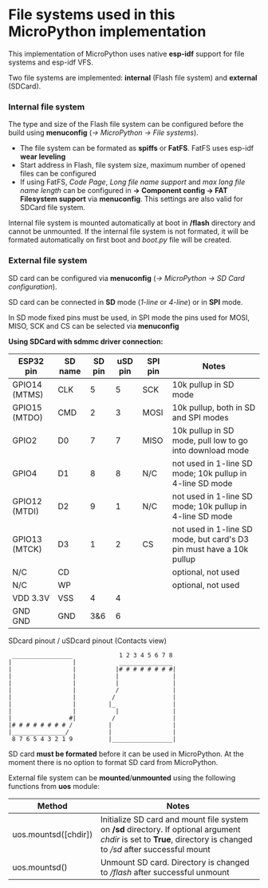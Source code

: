 # File systems used in this MicroPython implementation

This implementation of MicroPython uses native **esp-idf** support for file systems and esp-idf VFS.

Two file systems are implemented: **internal** (Flash file system) and **external** (SDCard).

### Internal file system

The type and size of the Flash file system can be configured before the build using **menuconfig** (*→ MicroPython → File systems*).

* The file system can be formated as **spiffs** or **FatFS**. FatFS uses esp-idf **wear leveling**
* Start address in Flash, file system size, maximum number of opened files can be configured
* If using FatFS, *Code Page*, *Long file name support* and *max long file name length* can be configured in **→ Component config → FAT Filesystem support** via **menuconfig**. This settings are also valid for SDCard file system.

Internal file system is mounted automatically at boot in **/flash** directory and cannot be unmounted.
If the internal file system is not formated, it will be formated automatically on first boot and *boot.py* file will be created.

### External file system

SD card can be configured via **menuconfig** (*→ MicroPython → SD Card configuration*).

SD card can be connected in **SD** mode (*1-line* or *4-line*) or in **SPI** mode.

In SD mode fixed pins must be used, in SPI mode the pins used for MOSI, MISO, SCK and CS can be selected via **menuconfig**

**Using SDCard with sdmmc driver connection:**

| ESP32 pin     | SD name | SD pin | uSD pin | SPI pin | Notes                                                                |
|       -       |     -   |   -    |    -    |    -    |                                   -                                  |
| GPIO14 (MTMS) | CLK     |  5     |  5      | SCK     | 10k pullup in SD mode                                                |
| GPIO15 (MTDO) | CMD     |  2     |  3      | MOSI    | 10k pullup, both in SD and SPI modes                                 |
| GPIO2         | D0      |  7     |  7      | MISO    | 10k pullup in SD mode, pull low to go into download mode             |
| GPIO4         | D1      |  8     |  8      | N/C     | not used in 1-line SD mode; 10k pullup in 4-line SD mode             |
| GPIO12 (MTDI) | D2      |  9     |  1      | N/C     | not used in 1-line SD mode; 10k pullup in 4-line SD mode             |
| GPIO13 (MTCK) | D3      |  1     |  2      | CS      | not used in 1-line SD mode, but card's D3 pin must have a 10k pullup |
| N/C           | CD      |        |         |         | optional, not used                                                   |
| N/C           | WP      |        |         |         | optional, not used                                                   |
| VDD     3.3V  | VSS     |  4     |  4      |         |                                                                      |
| GND     GND   | GND     |  3&6   |  6      |         |                                                                      |


SDcard pinout / uSDcard pinout (Contacts view)
```
 _________________             1 2 3 4 5 6 7 8
|                 |            _______________
|                 |           |# # # # # # # #|
|                 |           |               |
|                 |           |               |
|                 |           /               |
|                 |          /                |
|                 |         |_                |
|                 |           |               |
|                #|          /                |
|# # # # # # # # /          |                 |
|_______________/           |                 |
 8 7 6 5 4 3 2 1 9          |_________________|
```

SD card **must be formated** before it can be used in MicroPython. At the moment there is no option to format SD card from MicroPython.

External file system can be **mounted**/**unmounted** using the following functions from **uos** module:

| Method  | Notes |
| - | - |
| uos.mountsd([chdir]) | Initialize SD card and mount file system on **/sd** directory. If optional argument *chdir* is set to **True**, directory is changed to */sd* after successful mount |
| uos.mountsd() | Unmount SD card. Directory is changed to */flash* after successful unmount |
